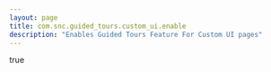 ```yaml
---
layout: page
title: com.snc.guided_tours.custom_ui.enable
description: "Enables Guided Tours Feature For Custom UI pages"
---
```

true
